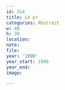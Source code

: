 ```yaml
---
id: 314
title: Le pr
categories: Abstrait
w: 40
h: 30
location:
note:
file:
year: '1990'
year_start: 1990
year_end:
image:

---
```

